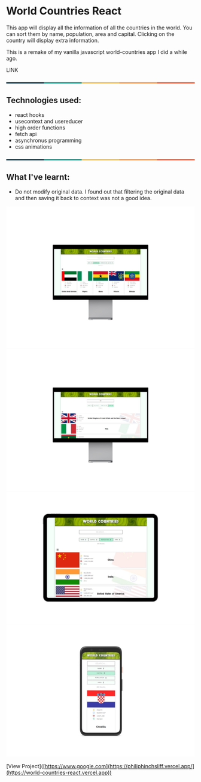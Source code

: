 # World Countries React

This app will display all the information of all the countries in the world. You can sort them by name, population, area and capital. Clicking on the country will display extra information.

This is a remake of my vanilla javascript world-countries app I did a while ago.

LINK

![This is an image](https://raw.githubusercontent.com/philipHinch/underline/main/underline.png)

## Technologies used:

- react hooks
- usecontext and usereducer
- high order functions
- fetch api
- asynchronus programming
- css animations

![This is an image](https://raw.githubusercontent.com/philipHinch/underline/main/underline.png)

## What I've learnt:

- Do not modify original data. I found out that filtering the original data and then saving it back to context was not a good idea.

![This is an image](https://github.com/philipHinch/world_countries_react/blob/main/src/assets/previews/preview_large_grid.jpg?raw=true)
![This is an image](https://github.com/philipHinch/world_countries_react/blob/main/src/assets/previews/preview_large_row.jpg?raw=true)
![This is an image](https://github.com/philipHinch/world_countries_react/blob/main/src/assets/previews/preview_medium.jpg?raw=true)
![This is an image](https://github.com/philipHinch/world_countries_react/blob/main/src/assets/previews/preview_small.jpg?raw=true)


[View Project]([https://www.google.com](https://philiphinchsliff.vercel.app/](https://world-countries-react.vercel.app))






